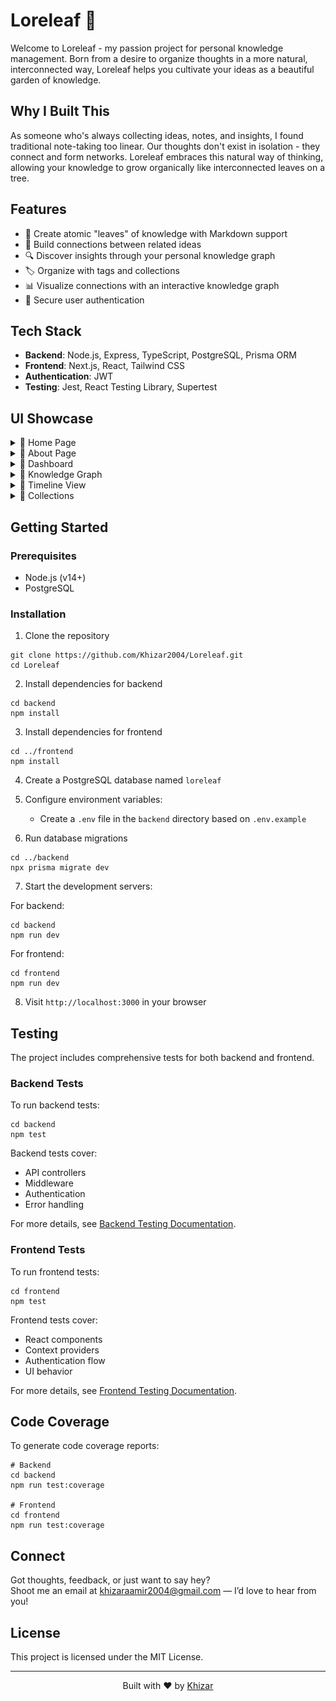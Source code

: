 # Loreleaf 🍃

Welcome to Loreleaf - my passion project for personal knowledge management. Born from a desire to organize thoughts in a more natural, interconnected way, Loreleaf helps you cultivate your ideas as a beautiful garden of knowledge.

## Why I Built This

As someone who's always collecting ideas, notes, and insights, I found traditional note-taking too linear. Our thoughts don't exist in isolation - they connect and form networks. Loreleaf embraces this natural way of thinking, allowing your knowledge to grow organically like interconnected leaves on a tree.

## Features

- 🌱 Create atomic "leaves" of knowledge with Markdown support
- 🔗 Build connections between related ideas
- 🔍 Discover insights through your personal knowledge graph
- 🏷️ Organize with tags and collections
- 📊 Visualize connections with an interactive knowledge graph
- 🔐 Secure user authentication

## Tech Stack

- **Backend**: Node.js, Express, TypeScript, PostgreSQL, Prisma ORM
- **Frontend**: Next.js, React, Tailwind CSS
- **Authentication**: JWT
- **Testing**: Jest, React Testing Library, Supertest

## UI Showcase

<details>
<summary>📸 Home Page</summary>

![Home Page - Top](frontend/public/images/homePage1.png)
![Home Page - Features](frontend/public/images/homePage2.png)
</details>

<details>
<summary>📸 About Page</summary>

![About Page](frontend/public/images/aboutPage.png)
</details>

<details>
<summary>📸 Dashboard</summary>

![Dashboard View](frontend/public/images/dashboard.png)
</details>

<details>
<summary>📸 Knowledge Graph</summary>

![Knowledge Graph View](frontend/public/images/graphPage.png)
</details>

<details>
<summary>📸 Timeline View</summary>

![Timeline View](frontend/public/images/timelinePage.png)
</details>

<details>
<summary>📸 Collections</summary>

![Creating Collections](frontend/public/images/creatingCollection.png)
![Created Collection](frontend/public/images/createdCollecion.png)
</details>

## Getting Started

### Prerequisites

- Node.js (v14+)
- PostgreSQL

### Installation

1. Clone the repository
```
git clone https://github.com/Khizar2004/Loreleaf.git
cd Loreleaf
```

2. Install dependencies for backend
```
cd backend
npm install
```

3. Install dependencies for frontend
```
cd ../frontend
npm install
```

4. Create a PostgreSQL database named `loreleaf`

5. Configure environment variables:
   - Create a `.env` file in the `backend` directory based on `.env.example`

6. Run database migrations
```
cd ../backend
npx prisma migrate dev
```

7. Start the development servers:

For backend:
```
cd backend
npm run dev
```

For frontend:
```
cd frontend
npm run dev
```

8. Visit `http://localhost:3000` in your browser

## Testing

The project includes comprehensive tests for both backend and frontend.

### Backend Tests

To run backend tests:

```
cd backend
npm test
```

Backend tests cover:
- API controllers
- Middleware
- Authentication
- Error handling

For more details, see [Backend Testing Documentation](backend/tests-readme.md).

### Frontend Tests

To run frontend tests:

```
cd frontend
npm test
```

Frontend tests cover:
- React components
- Context providers
- Authentication flow
- UI behavior

For more details, see [Frontend Testing Documentation](frontend/tests-readme.md).

## Code Coverage

To generate code coverage reports:

```
# Backend
cd backend
npm run test:coverage

# Frontend
cd frontend
npm run test:coverage
```

## Connect

Got thoughts, feedback, or just want to say hey?  
Shoot me an email at [khizaraamir2004@gmail.com](mailto:khizaraamir2004@gmail.com) — I’d love to hear from you!

## License

This project is licensed under the MIT License.

---

<p align="center">
  Built with ❤️ by <a href="https://github.com/Khizar2004">Khizar</a>
</p>
